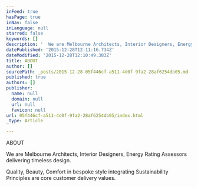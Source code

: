 ```yaml
---
inFeed: true
hasPage: true
inNav: false
inLanguage: null
starred: false
keywords: []
description: '  We are Melbourne Architects, Interior Designers, Energy Rating Assessors delivering timeless design.  Quality, Beauty, Comfort in bespoke style integrating Sustainability Principles are core customer delivery values'
datePublished: '2015-12-28T12:11:16.734Z'
dateModified: '2015-12-28T12:10:49.383Z'
title: ABOUT
author: []
sourcePath: _posts/2015-12-28-05f446cf-a511-4d0f-9fa2-28af6254db05.md
published: true
authors: []
publisher:
  name: null
  domain: null
  url: null
  favicon: null
url: 05f446cf-a511-4d0f-9fa2-28af6254db05/index.html
_type: Article

---
```

ABOUT

We are Melbourne Architects, Interior Designers, Energy Rating Assessors delivering timeless design.

Quality, Beauty, Comfort in bespoke style integrating Sustainability Principles are core customer delivery values.